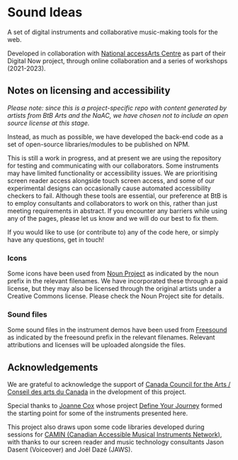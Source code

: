 # Sound Ideas

A set of digital instruments and collaborative music-making tools for the web.

Developed in collaboration with [National accessArts Centre](https://accessarts.ca/) as part of their Digital Now project, through online collaboration and a series of workshops (2021-2023).

## Notes on licensing and accessibility

*Please note: since this is a project-specific repo with content generated by artists from BtB Arts and the NaAC, we have chosen not to include an open source license at this stage.*

Instead, as much as possible, we have developed the back-end code as a set of open-source libraries/modules to be published on NPM.

This is still a work in progress, and at present we are using the repository for testing and communicating with our collaborators.  Some instruments may have limited functionality or accessibility issues. We are prioritising screen reader access alongside touch screen access, and some of our experimental designs can occasionally cause automated accessibility checkers to fail.  Although these tools are essential, our preference at BtB is to employ consultants and collaborators to work on this, rather than just meeting requirements in abstract.  If you encounter any barriers while using any of the pages, please let us know and we will do our best to fix them.

If you would like to use (or contribute to) any of the code here, or simply have any questions, get in touch!

### Icons
Some icons have been used from [Noun Project](https://thenounproject.com/) as indicated by the noun prefix in the relevant filenames.  We have incorporated these through a paid license, but they may also be licensed through the original artists under a Creative Commons license.  Please check the Noun Project site for details.  

### Sound files
Some sound files in the instrument demos have been used from [Freesound](https://freesound.org/) as indicated by the freesound prefix in the relevant filenames.  Relevant attributions and licenses will be uploaded alongside the files.

## Acknowledgements

We are grateful to acknowledge the support of [Canada Council for the Arts / Conseil des arts du Canada](https://canadacouncil.ca/) in the dvelopment of this project.

Special thanks to [Joanne Cox](https://cello.joannesonia.live/) whose project [Define Your Journey](https://blurringtheboundaries.org/dyj/) formed the starting point for some of the instruments presented here.

This project also draws upon some code libraries developed during sessions for [CAMIN (Canadian Accessible Musical Instruments Network)](https://camin.network/), with thanks to our screen reader and music technology consultants Jason Dasent (Voiceover) and Joël Dazé (JAWS).
